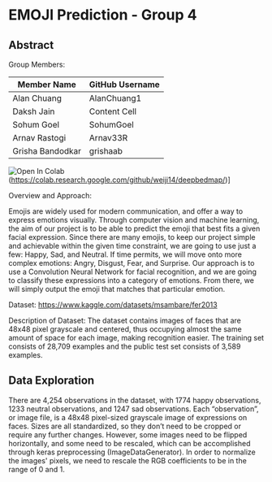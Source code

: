 # EMOJI Prediction - Group 4

## Abstract

Group Members:

| Member Name  | GitHub Username |
| ------------- | ------------- |
| Alan Chuang  | AlanChuang1  |
| Daksh Jain  | Content Cell  |
| Sohum Goel  | SohumGoel  |
| Arnav Rastogi  | Arnav33R |
| Grisha Bandodkar  | grishaab |

![Open In Colab](https://colab.research.google.com/assets/colab-badge.svg)(https://colab.research.google.com/github/weiji14/deepbedmap/)]

Overview and Approach:

Emojis are widely used for modern communication, and offer a way to express emotions visually. Through computer vision and machine learning, the aim of our project is to be able to predict the emoji that best fits a given facial expression. Since there are many emojis, to keep our project simple and achievable within the given time constraint, we are going to use just a few: Happy, Sad, and Neutral. If time permits, we will move onto more complex emotions: Angry, Disgust, Fear, and Surprise. Our approach is to use a Convolution Neural Network for facial recognition, and we are going to classify these expressions into a category of emotions. From there, we will simply output the emoji that matches that particular emotion. 

Dataset: https://www.kaggle.com/datasets/msambare/fer2013 

Description of Dataset:
The dataset contains images of faces that are 48x48 pixel grayscale and centered, thus occupying almost the same amount of space for each image, making recognition easier. The training set consists of 28,709 examples and the public test set consists of 3,589 examples.



## Data Exploration

There are 4,254 observations in the dataset, with 1774 happy observations, 1233 neutral observations, and 1247 sad observations. Each “observation”, or image file, is a 48x48 pixel-sized grayscale image of expressions on faces. Sizes are all standardized, so they don’t need to be cropped or require any further changes. However, some images need to be flipped horizontally, and some need to be rescaled, which can be accomplished through keras preprocessing (ImageDataGenerator). In order to normalize the images' pixels, we need to rescale the RGB coefficients to be in the range of 0 and 1. 


